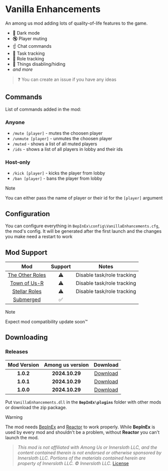 # Vanilla Enhancements

An among us mod adding lots of quality-of-life features to the game.

- 🌙 Dark mode
- 🔇 Player muting
- ☝️ Chat commands
- 📝 Task tracking
- 👤 Role tracking
- 👀 Things disabling/hiding
- *and more*

> ❓
> You can create an issue if you have any ideas

## Commands
List of commands added in the mod:
### Anyone
- `/mute [player]` - mutes the choosen player
- `/unmute [player]` - unmutes the choosen player
- `/muted` - shows a list of all muted players
- `/ids` - shows a list of all players in lobby and their ids
### Host-only
- `/kick [player]` - kicks the player from lobby
- `/ban [player]` - bans the player from lobby
> [!Note]
> You can either pass the name of player or their id for the `[player]` argument 


## Configuration
You can configure everything in `BepInEx\config\VanillaEnhancements.cfg`, the mod's config.
It will be generated after the first launch and the changes you make need a restart to work


## Mod Support
| Mod | Support | Notes |
|:-:|:-:|:-:|
| [The Other Roles](https://github.com/TheOtherRolesAU/TheOtherRoles) | ⚠️ | Disable task/role tracking |
| [Town of Us-R](https://github.com/eDonnes124/Town-Of-Us-R) | ⚠️ | Disable task/role tracking |
| [Stellar Roles](https://github.com/Mr-Fluuff/StellarRolesAU) | ⚠️ | Disable task/role tracking |
| [Submerged](https://github.com/SubmergedAmongUs/Submerged) | ✅ |  |
> [!Note]
> Expect mod compatibility update soon™

## Downloading
### Releases
| Mod Version | Among us version | Download |
|:-:|:-:|:-:|
| **1.0.2** | **2024.10.29** | [Download](https://github.com/xChipseq/VanillaEnhancements/releases/tag/1.0.2) |
| **1.0.1** | **2024.10.29** | [Download](https://github.com/xChipseq/VanillaEnhancements/releases/tag/1.0.1) |
| **1.0.0** | **2024.10.29** | [Download](https://github.com/xChipseq/VanillaEnhancements/releases/tag/1.0.0) |

Put `VanillaEnhancements.dll` in the **`BepInEx\plugins`** folder with other mods or download the zip package.
> [!Warning]
> The mod needs [BepInEx](https://builds.bepinex.dev/projects/bepinex_be) and [Reactor](https://github.com/nuclearpowered/reactor) to work properly. While **BepInEx** is used by every mod and shouldn't be a problem, without **Reactor** you can't launch the mod.

> *This mod is not affiliated with Among Us or Innersloth LLC, and the content contained therein is not endorsed or otherwise sponsored by Innersloth LLC. Portions of the materials contained herein are property of Innersloth LLC. © Innersloth LLC.*
> [License](./LICENSE)
